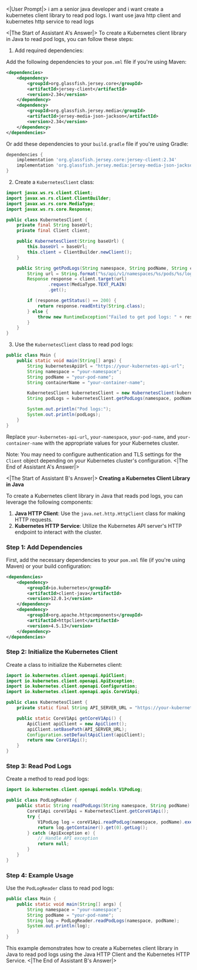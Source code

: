 <|User Prompt|>
i am a senior java developer and i want create a kubernetes client library to read pod logs.
I want use java http client and kubernetes http service to read logs

<|The Start of Assistant A's Answer|>
To create a Kubernetes client library in Java to read pod logs, you can follow these steps:

1. Add required dependencies:

Add the following dependencies to your `pom.xml` file if you're using Maven:

```xml
<dependencies>
    <dependency>
        <groupId>org.glassfish.jersey.core</groupId>
        <artifactId>jersey-client</artifactId>
        <version>2.34</version>
    </dependency>
    <dependency>
        <groupId>org.glassfish.jersey.media</groupId>
        <artifactId>jersey-media-json-jackson</artifactId>
        <version>2.34</version>
    </dependency>
</dependencies>
```

Or add these dependencies to your `build.gradle` file if you're using Gradle:

```groovy
dependencies {
    implementation 'org.glassfish.jersey.core:jersey-client:2.34'
    implementation 'org.glassfish.jersey.media:jersey-media-json-jackson:2.34'
}
```

2. Create a `KubernetesClient` class:

```java
import javax.ws.rs.client.Client;
import javax.ws.rs.client.ClientBuilder;
import javax.ws.rs.core.MediaType;
import javax.ws.rs.core.Response;

public class KubernetesClient {
    private final String baseUrl;
    private final Client client;

    public KubernetesClient(String baseUrl) {
        this.baseUrl = baseUrl;
        this.client = ClientBuilder.newClient();
    }

    public String getPodLogs(String namespace, String podName, String containerName) {
        String url = String.format("%s/api/v1/namespaces/%s/pods/%s/log?container=%s", baseUrl, namespace, podName, containerName);
        Response response = client.target(url)
                .request(MediaType.TEXT_PLAIN)
                .get();

        if (response.getStatus() == 200) {
            return response.readEntity(String.class);
        } else {
            throw new RuntimeException("Failed to get pod logs: " + response.getStatus());
        }
    }
}
```

3. Use the `KubernetesClient` class to read pod logs:

```java
public class Main {
    public static void main(String[] args) {
        String kubernetesApiUrl = "https://your-kubernetes-api-url";
        String namespace = "your-namespace";
        String podName = "your-pod-name";
        String containerName = "your-container-name";

        KubernetesClient kubernetesClient = new KubernetesClient(kubernetesApiUrl);
        String podLogs = kubernetesClient.getPodLogs(namespace, podName, containerName);

        System.out.println("Pod logs:");
        System.out.println(podLogs);
    }
}
```

Replace `your-kubernetes-api-url`, `your-namespace`, `your-pod-name`, and `your-container-name` with the appropriate values for your Kubernetes cluster.

Note: You may need to configure authentication and TLS settings for the `Client` object depending on your Kubernetes cluster's configuration.
<|The End of Assistant A's Answer|>

<|The Start of Assistant B's Answer|>
**Creating a Kubernetes Client Library in Java**

To create a Kubernetes client library in Java that reads pod logs, you can leverage the following components:

1. **Java HTTP Client**: Use the `java.net.http.HttpClient` class for making HTTP requests.
2. **Kubernetes HTTP Service**: Utilize the Kubernetes API server's HTTP endpoint to interact with the cluster.

### Step 1: Add Dependencies

First, add the necessary dependencies to your `pom.xml` file (if you're using Maven) or your build configuration:

```xml
<dependencies>
    <dependency>
        <groupId>io.kubernetes</groupId>
        <artifactId>client-java</artifactId>
        <version>12.0.1</version>
    </dependency>
    <dependency>
        <groupId>org.apache.httpcomponents</groupId>
        <artifactId>httpclient</artifactId>
        <version>4.5.13</version>
    </dependency>
</dependencies>
```

### Step 2: Initialize the Kubernetes Client

Create a class to initialize the Kubernetes client:

```java
import io.kubernetes.client.openapi.ApiClient;
import io.kubernetes.client.openapi.ApiException;
import io.kubernetes.client.openapi.Configuration;
import io.kubernetes.client.openapi.apis.CoreV1Api;

public class KubernetesClient {
    private static final String API_SERVER_URL = "https://your-kubernetes-cluster.com/api/v1";

    public static CoreV1Api getCoreV1Api() {
        ApiClient apiClient = new ApiClient();
        apiClient.setBasePath(API_SERVER_URL);
        Configuration.setDefaultApiClient(apiClient);
        return new CoreV1Api();
    }
}
```

### Step 3: Read Pod Logs

Create a method to read pod logs:

```java
import io.kubernetes.client.openapi.models.V1PodLog;

public class PodLogReader {
    public static String readPodLogs(String namespace, String podName) {
        CoreV1Api coreV1Api = KubernetesClient.getCoreV1Api();
        try {
            V1PodLog log = coreV1Api.readPodLog(namespace, podName).execute().getBody();
            return log.getContainer().get(0).getLog();
        } catch (ApiException e) {
            // Handle API exception
            return null;
        }
    }
}
```

### Step 4: Example Usage

Use the `PodLogReader` class to read pod logs:

```java
public class Main {
    public static void main(String[] args) {
        String namespace = "your-namespace";
        String podName = "your-pod-name";
        String log = PodLogReader.readPodLogs(namespace, podName);
        System.out.println(log);
    }
}
```

This example demonstrates how to create a Kubernetes client library in Java to read pod logs using the Java HTTP Client and the Kubernetes HTTP Service.
<|The End of Assistant B's Answer|>